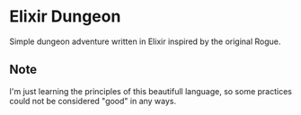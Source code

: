 # Elixir Dungeon
Simple dungeon adventure written in Elixir inspired by the original Rogue.
## Note
I'm just learning the principles of this beautifull language, so some practices could not be considered "good" in any ways. 
